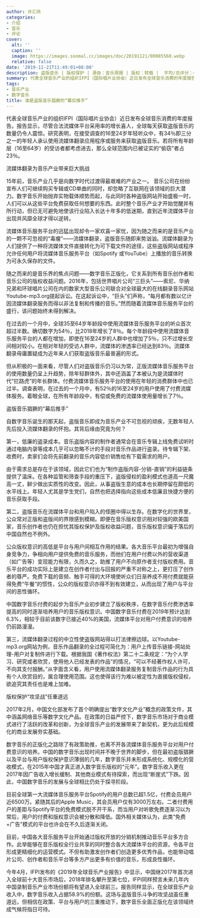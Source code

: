 ```yaml
---
author: 许汇欣
categories:
- 介绍
- 音乐
- 评论
cover:
  alt: ''
  caption: ''
  image: https://images.soomal.cc/images/doc/20191121/00085560.webp
  relative: false
date: '2019-11-21T11:49:01+08:00'
description: 盗版音乐 | 版权保护 | 源自：音乐周报 | 版权：转载 |  平均/总评分：00.00/0
summary: 代表全球音乐产业的组织IFPI（国际唱片业协会）近日发布全球音乐消费的年度报告。报告显示，尽管合法流媒体平台采用率的增长喜人，全球每天获取盗版音乐的数量仍令人震惊。研究表明，在接受调查的16至24岁年轻听众中，有34％即三分之一的年轻人承认使用流媒体翻录应用程序或服务来获取盗版音乐……
tags:
- 音乐产业
- 数字音乐
title: 谁是盗版音乐猖獗的“幕后推手”
---
```


代表全球音乐产业的组织IFPI（国际唱片业协会）近日发布全球音乐消费的年度报告。报告显示，尽管合法流媒体平台采用率的增长喜人，全球每天获取盗版音乐的数量仍令人震惊。研究表明，在接受调查的16至24岁年轻听众中，有34％即三分之一的年轻人承认使用流媒体翻录应用程序或服务来获取盗版音乐。若将所有年龄层（16至64岁）的受访者都考虑进去，那么全球范围内已被证实的“偷窃”者占23％。

流媒体翻录为音乐产业带来巨大挑战

15年前，音乐产业几乎是向数字时代过渡得最艰难的产业之一。 音乐公司在纷纷宣布人们可继续购买专辑或CD单曲的同时，却忽略了互联网在该领域的巨大潜力。数字音乐开始抛弃实物载体顺势而起，与此同时各种盗版网站开始盛极一时，人们可以从这些平台免费获取任何想要的东西。此时整个音乐产业才开始觉醒并有所行动，但已无可避免地使该行业陷入长达十年多的低迷期，直到近年流媒体平台出现并风靡全球才得以逆转。

流媒体音乐服务平台的迅猛出现却令一家欢喜一家忧，因为随之而来的是音乐产业的一颗不可忽视的“毒瘤”――流媒体翻录，盗版音乐随即来势汹汹。流媒体翻录为人们提供了一种将流媒体文件直接转化为可下载文件的途径，这些盗版网站或程序允许任何用户将流媒体音乐服务平台（如Spotify 或YouTube）上播放的音乐转换为可永久保存的文件。

随之而来的是音乐界的焦点问题――数字音乐正版化，它关系到所有音乐创作者和音乐公司的版权收益问题。2016年，包括世界唱片公司“三巨头”――索尼、华纳兄弟和环球唱片公司在内的数家大型音乐公司联合对全球最大的在线翻录音乐网站Youtube-mp3.org提起诉讼。在这起诉讼中，“巨头”们声称，“每月都有数以亿计因流媒体翻录服务而得以非法复制和传播的音乐。”然而随着流媒体音乐服务平台的盛行，该问题始终未得到解决。

在过去的一个月中，全球35至64岁年龄段中使用流媒体音乐服务平台的听众首次超过半数。确切数字为54％，比2018年增长了8％。每个年龄段中使用流媒体音乐服务平台的人都在增加，即使在16至24岁的人群中也增加了5％，只不过增长空间相对较小。在相对年轻的受访人群中，流媒体的渗透率已经达到83％。流媒体翻录毋庸置疑成为近年来人们获取盗版音乐最普遍的形式。

但从积极的一面来看，尽管人们对盗版音乐仍习以为常，正版流媒体音乐服务平台的使用数量仍呈上升趋势，除年轻群体外，其中还涵盖了本被认为是流媒体时代“拦路虎”的年长群体。付费流媒体音乐服务平台的使用在年轻的消费群体中也已过半。调查表明，在过去的一个月中，有52％的16至24岁的用户使用了付费流媒体服务。着眼全球，在所有年龄段中，有偿或免费的流媒体使用量增长了7％。

盗版音乐猖獗的“幕后推手”

自数字音乐诞生的那天起，盗版音乐即成为音乐产业不可忽视的顽疾，无数年轻人先后投入流媒体翻录的怀抱。其背后缘由究竟为何？

第一，低廉的盗录成本。音乐盗版内容的制作者通常会在音乐专辑上线免费试听时通过电脑内录等成本几乎可以忽略不计的手段对音乐作品进行盗录。待专辑下架、收费时，卖家们会将先前翻录的音乐内容低价销售给有下载需求的用户。

由于需求总是存在于该领域，因此它们也为“制作盗版内容-分销-直销”的利益链条提供了温床。在各种监管和筛查手段的重压下，盗版侵权的盈利模式也道高一尺魔高一丈，鲜少做出实质性的改变。因此，从事盗版生意的成本也长期停留在颇低的水平线上。年轻人尤其是学生党们，自然也把选择指向这些成本低廉且快捷方便的音乐获取手段。

第二，盗版音乐在流媒体平台和用户陷入的怪圈中得以生存。在数字化的世界里，公众常对正版和盗版间的界限感到模糊。即便在音乐版权意识相对较强的欧美国家，音乐创作者也仍在担忧其版权保护及版权收益问题，音乐版权意识偏于落后的中国自然也不例外。

公众版权意识的高低是平台与用户间相互作用的结果。各大音乐平台最初为增强自身竞争力，争相向用户提供免费的音乐服务，而他们在用户付费以外的营收渠道（如广告等）变现能力有限，久而久之，助推了用户不向原作者支付版权费用。音乐平台的成功实际上是建立在创作者付出与回报的严重不对称之上，更打压了创作者的尊严。免费下载的音频、触手可得的大环境使听众们日渐养成不用付费就能获得免费“午餐”的惯性，公众的版权意识亦得不到有效建立，从而出现了用户与平台间的恶性循环。

中国数字音乐付费的起步为音乐产业初步建立了版权秩序，在数字音乐付费渗透率提高的同时逐渐培养用户的音乐版权意识。中国数字音乐付费在2019年预计达到6.3%，相较于目前该数字已接近40%的美国，流媒体平台对用户付费意识的培养仍前路漫漫。

第三，流媒体翻录过程的中立性使盗版网站得以打法律擦边球。以Youtube-mp3.org网站为例，音乐作品翻录的全过程可简化为：用户上传音乐链接-网站处理-用户对复制件进行下载。根据我国《著作权法》第二十二条规定：“为个人学习、研究或者欣赏，使用他人已经发表的作品”的情况，“可以不经著作权人许可，不向其支付报酬。”从字面含义看，用户使用流媒体翻录服务复制音乐作品的行为具有个人欣赏目的，属合理使用范围。这也使得该行为难以被定性为直接版权侵权，欲追究其责任也是难上加难。

版权保护“攻坚战”任重道远

2017年2月，中国文化部发布了首个明确提出“数字文化产业”概念的政策文件，其中涵盖网络音乐等数字文化产品。在政策的日益严控下，数字音乐市场对于商业模式进行了活跃的改革和创新，为全球音乐产业的发展带来了新契机，更为此后规模化的商业发展夯实基础。

数字音乐的正版化之路除了有政策助推，也离不开各流媒体音乐服务平台对用户付费意识的培养。中国的数字音乐出现时间并不晚于世界的脚步，但在最初盗版猖獗以及平台与用户版权保护意识薄弱的几年，数字音乐并未形成系统化、规模化的营收模式，在2015年中国才真正进入数字音乐版权的“元年”。数字音乐收入更在2017年因广告收入增长缓制、其他商业模式有待探索，而出现“断崖式”下跌。因此，中国数字音乐的发展与全球相比仍处于探寻阶段。

目前全球第一大流媒体音乐服务平台Spotify的用户总数已超1.5亿，付费会员用户近6500万。紧随其后的Apple Music，其会员用户仅有3000万左右。二者付费用户的差距与Spotify平台的免费模式脱不开干系，而当用户对听歌免费逐渐习以为常后，用户的付费和版权意识会被分散和降低。国外相关媒体认为，此类“免费+广告”模式的平台也许会在不久后逐渐关闭。

目前，中国各大音乐服务平台开始通过版权开放的分销机制推动音乐平台多方合作。此举能够在音乐版权全行业共享的同时整合各大流媒体平台的资源，令各平台形成更精细化的运营模式。不但有助激发创作者们创造更多优秀作品，也能带动唱片公司、创作者和音乐平台等多方产出更多有价值的音乐，形成良性循环。

今年4月，IFPI发布的《2019年全球音乐产业报告》中显示，中国继2017年首次进入全球前十大音乐市场后，2018年排名攀升至第七位，IFPI同样预言未来几年内中国录制音乐产业市场份额将有望进入全球前三。报告同样显示，在全球音乐产业收入中，数字音乐收入占据58.9%的份额。这场与盗版音乐斗争的攻坚战虽任重道远，但相信在政策、平台与用户的三重推动下，数字音乐全面正版化在该领域终成气候将指日可待。